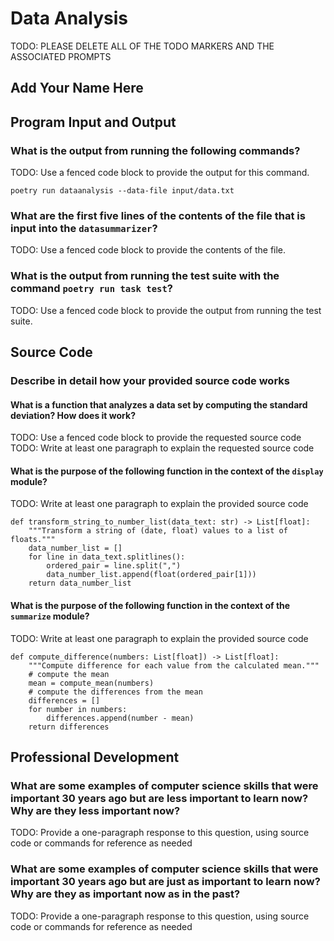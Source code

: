 # Data Analysis

TODO: PLEASE DELETE ALL OF THE TODO MARKERS AND THE ASSOCIATED PROMPTS

## Add Your Name Here

## Program Input and Output

### What is the output from running the following commands?

TODO: Use a fenced code block to provide the output for this command.

`poetry run dataanalysis --data-file input/data.txt`

### What are the first five lines of the contents of the file that is input into the `datasummarizer`?

TODO: Use a fenced code block to provide the contents of the file.

### What is the output from running the test suite with the command `poetry run task test`?

TODO: Use a fenced code block to provide the output from running the test suite.

## Source Code

### Describe in detail how your provided source code works

#### What is a function that analyzes a data set by computing the standard deviation? How does it work?

TODO: Use a fenced code block to provide the requested source code
TODO: Write at least one paragraph to explain the requested source code

#### What is the purpose of the following function in the context of the `display` module?

TODO: Write at least one paragraph to explain the provided source code

```
def transform_string_to_number_list(data_text: str) -> List[float]:
    """Transform a string of (date, float) values to a list of floats."""
    data_number_list = []
    for line in data_text.splitlines():
        ordered_pair = line.split(",")
        data_number_list.append(float(ordered_pair[1]))
    return data_number_list
```

#### What is the purpose of the following function in the context of the `summarize` module?

TODO: Write at least one paragraph to explain the provided source code

```
def compute_difference(numbers: List[float]) -> List[float]:
    """Compute difference for each value from the calculated mean."""
    # compute the mean
    mean = compute_mean(numbers)
    # compute the differences from the mean
    differences = []
    for number in numbers:
        differences.append(number - mean)
    return differences
```

## Professional Development

### What are some examples of computer science skills that were important 30 years ago but are less important to learn now? Why are they less important now?

TODO: Provide a one-paragraph response to this question, using source code or commands for reference as needed

### What are some examples of computer science skills that were important 30 years ago but are just as important to learn now? Why are they as important now as in the past?

TODO: Provide a one-paragraph response to this question, using source code or commands for reference as needed
